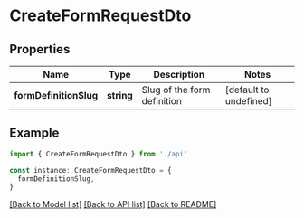 # CreateFormRequestDto

## Properties

| Name                   | Type       | Description                 | Notes                  |
| ---------------------- | ---------- | --------------------------- | ---------------------- |
| **formDefinitionSlug** | **string** | Slug of the form definition | [default to undefined] |

## Example

```typescript
import { CreateFormRequestDto } from './api'

const instance: CreateFormRequestDto = {
  formDefinitionSlug,
}
```

[[Back to Model list]](../README.md#documentation-for-models) [[Back to API list]](../README.md#documentation-for-api-endpoints) [[Back to README]](../README.md)
